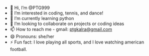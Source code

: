 - 👋 Hi, I’m @PTG999
- 👀 I’m interested in coding, tennis, and dance!
- 🌱 I’m currently learning python
- 💞️ I’m looking to collaborate on projects or coding ideas
- 📫 How to reach me - gmail: ptgkalra@gmail.com
- 😄 Pronouns: she/her
- ⚡ Fun fact: I love playing all sports, and I love watching american football.

<!---
PTG999/PTG999 is a ✨ special ✨ repository because its `README.md` (this file) appears on your GitHub profile.
You can click the Preview link to take a look at your changes.
--->
